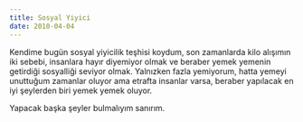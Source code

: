 ```yaml
---
title: Sosyal Yiyici
date: 2010-04-04
---
```


Kendime bugün sosyal yiyicilik teşhisi koydum, son zamanlarda kilo
alışımın iki sebebi, insanlara hayır diyemiyor olmak ve beraber yemek
yemenin getirdiği sosyalliği seviyor olmak. Yalnızken fazla yemiyorum,
hatta yemeyi unuttuğum zamanlar oluyor ama etrafta insanlar varsa,
beraber yapılacak en iyi şeylerden biri yemek yemek oluyor.

Yapacak başka şeyler bulmalıyım sanırım.

